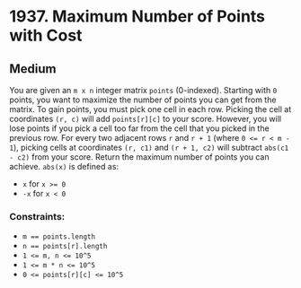 # 1937. Maximum Number of Points with Cost

## Medium

You are given an `m x n` integer matrix `points` (0-indexed). Starting with `0` points, you want to maximize the number
of points you can get from the matrix. To gain points, you must pick one cell in each row. Picking the cell at
coordinates `(r, c)` will add `points[r][c]` to your score. However, you will lose points if you pick a cell too far
from the cell that you picked in the previous row. For every two adjacent rows `r` and `r + 1` (where `0 <= r < m - 1`),
picking cells at coordinates `(r, c1)` and `(r + 1, c2)` will subtract `abs(c1 - c2)` from your score. Return the
maximum number of points you can achieve. `abs(x)` is defined as:

- `x` for `x >= 0`
- `-x` for `x < 0`

### Constraints:

- `m == points.length`
- `n == points[r].length`
- `1 <= m, n <= 10^5`
- `1 <= m * n <= 10^5`
- `0 <= points[r][c] <= 10^5`
